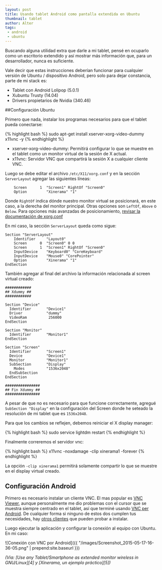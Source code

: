 ```yaml
---
layout: post
title: Usando tablet Android como pantalla extendida en Ubuntu
thumbnail: tablet
author: Alter
tags:
 - android
 - ubuntu
---
```


Buscando alguna utilidad extra que darle a mi tablet, pensé en ocuparlo como un escritorio extendido y así mostrar más información que, para un desarrollador, nunca es suficiente.

Vale decir que estas instrucciones deberían funcionar para cualquier versión de Ubuntu / dispositivo Android, pero solo para dejar constancia, parte de mi stack es:

* Tablet con Android Lolipop (5.0.1)
* Xubuntu Trusty (14.04)
* Drivers propietarios de Nvidia (340.46)

##Configuración Ubuntu

Primero que nada, instalar los programas necesarios para que el tablet pueda conectarse:

{% highlight bash %}
sudo apt-get install xserver-xorg-video-dummy x11vnc -y
{% endhighlight %}

* xserver-xorg-video-dummy: Permitirá configurar lo que se muestre en el tablet como un monitor virtual de la sesión de X actual.
* x11vnc: Servidor VNC que compartirá la sesión X a cualquier cliente VNC.

Luego se debe editar el archivo `/etc/X11/xorg.conf` y en la sección `ServerLayout` agregar las siguientes líneas:

        Screen      1  "Screen1" RightOf "Screen0"
        Option         "Xinerama" "1"

Donde `RightOf` indica dónde nuestro monitor virtual se posicionará, en este caso, a la derecha del monitor principal.
Otras opciones son `LeftOf`, `Above` o `Below`.
Para opciones más avanzadas de posicionamiento, [revisar la documentación de xorg.conf][1]

En mi caso, la sección `ServerLayout` queda como sigue:

    Section "ServerLayout"
        Identifier     "Layout0"
        Screen      0  "Screen0" 0 0
        Screen      1  "Screen1" RightOf "Screen0"
        InputDevice    "Keyboard0" "CoreKeyboard"
        InputDevice    "Mouse0" "CorePointer"
        Option         "Xinerama" "1"
    EndSection

También agregar al final del archivo la información relacionada al screen virtual creado:

    ############
    ## Xdummy ##
    ############

    Section "Device"
      Identifier       "Device1"
      Driver           "dummy"
      VideoRam          256000
    EndSection

    Section "Monitor"
      Identifier       "Monitor1"
    EndSection

    Section "Screen"
      Identifier       "Screen1"
      Device           "Device1"
      Monitor          "Monitor1"
      SubSection       "Display"
        Modes          "1536x2048"
      EndSubSection
    EndSection

    ################
    ## Fin Xdummy ##
    ################

A pesar de que no es necesario para que funcione correctamente, agregué `SubSection "Display"` en la configuración del Screen donde he seteado la resolución de mi tablet que es `1536x2048`.

Para que los cambios se reflejen, debemos reiniciar el X display manager:

{% highlight bash %}
sudo service lightdm restart
{% endhighlight %}

Finalmente correremos el servidor vnc:

{% highlight bash %}
x11vnc -noxdamage -clip xinerama1 -forever
{% endhighlight %}

La opción `-clip xinerama1` permitirá solamente compartir lo que se muestre en el display virtual creado.

## Configuración Android

Primero es necesario instalar un cliente VNC. El mas popular es [VNC Viewer][2], aunque personalmente me dio problemas con el cursor que se muestra siempre centrado en el tablet, así que terminé usando [VNC per Android][3]. De cualquier forma si ninguno de estos dos cumplen tus necesidades, hay [otros clientes](https://play.google.com/store/search?q=vnc+client&c=apps) que pueden probar a instalar.

Luego ejecutar la aplicación y configurar la conexión al equipo con Ubuntu. En mi caso:

![Conexión con VNC por Android]({{ "/images/Screenshot_2015-05-17-16-36-05.png" | prepend:site.baseurl }})



<cite>
  (Via: [Use any Tablet/Smartphone as extended monitor wireless in GNU/Linux][4] y [Xinerama, un ejemplo práctico][5])
</cite>

[1]: ftp://www.x.org/pub/X11R6.8.2/doc/xorg.conf.5.html#toc13
[2]: https://play.google.com/store/apps/details?id=com.realvnc.viewer.android
[3]: https://play.google.com/store/apps/details?id=android.androidVNC
[4]: http://slackfa.blogspot.com/2014/02/use-any-tabletsmartphone-as-extended.html
[5]: http://chernando.eu/doc/xinerama/